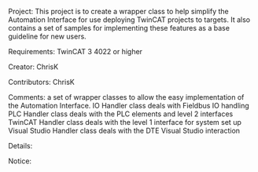 Project: This project is to create a wrapper class to help simplify the Automation Interface for use deploying TwinCAT projects to targets. It also contains a set of samples for implementing these features as a base guideline for new users.

Requirements: TwinCAT 3 4022 or higher

Creator: ChrisK

Contributors: ChrisK

Comments:
a set of wrapper classes to allow the easy implementation of the Automation Interface.
IO Handler class deals with Fieldbus IO handling
PLC Handler class deals with the PLC elements and level 2 interfaces
TwinCAT Handler class deals with the level 1 interface for system set up
Visual Studio Handler class deals with the DTE Visual Studio interaction

Details:

Notice:
